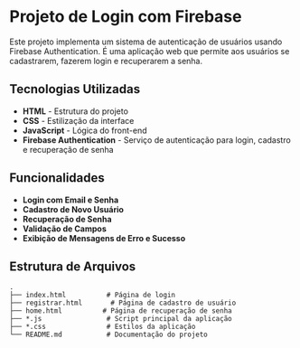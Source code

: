 # Projeto de Login com Firebase

Este projeto implementa um sistema de autenticação de usuários usando Firebase Authentication. É uma aplicação web que permite aos usuários se cadastrarem, fazerem login e recuperarem a senha.

## Tecnologias Utilizadas

- **HTML** - Estrutura do projeto
- **CSS** - Estilização da interface
- **JavaScript** - Lógica do front-end
- **Firebase Authentication** - Serviço de autenticação para login, cadastro e recuperação de senha

## Funcionalidades

- **Login com Email e Senha**
- **Cadastro de Novo Usuário**
- **Recuperação de Senha**
- **Validação de Campos**
- **Exibição de Mensagens de Erro e Sucesso**

## Estrutura de Arquivos

```plaintext
.
├── index.html          # Página de login
├── registrar.html       # Página de cadastro de usuário
├── home.html          # Página de recuperação de senha
├── *.js                # Script principal da aplicação
├── *.css               # Estilos da aplicação
└── README.md           # Documentação do projeto
